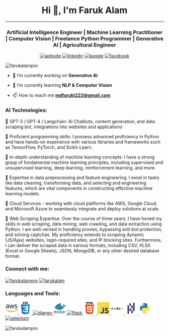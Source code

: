 <h1 align="center">Hi 👋, I'm Faruk Alam</h1>

---
<h3 align="center">
Artificial Intelligence Engineer | Machine Learning Practitioner | Computer Vision | Freelance Python Programmer | Generative AI | Agricultural Engineer
</h3>

<div align=center>
  
 [![website](https://img.shields.io/badge/-Website-blue?style=flat-square&logo=rss&color=1f1f15)](https://farukalampro.github.io) 
 [![linkedin](https://img.shields.io/badge/LinkedIn-%320beff?style=flat-square&logo=linkedin&color=1f1f18)](https://www.linkedin.com/in/farukalampro/) 
 [![kaggle](https://img.shields.io/badge/Kaggle-%2320beff?style=flat-square&logo=kaggle&color=1f1f1f)](https://www.kaggle.com/farukalam) 
 [![facebook](https://img.shields.io/badge/Facebook-%2320beff?style=flat-square&logo=facebook&color=1f1f15)](https://web.facebook.com/mdfarukalamparveg/)
  
</div>


<p align="left"> <img src="https://komarev.com/ghpvc/?username=farukalampro&label=Profile%20views&color=0e75b6&style=flat" alt="farukalampro" /> </p>

- 🔭 I’m currently working on **Generative AI**

- 🌱 I’m currently learning **NLP & Computer Vision**

- 📫 How to reach me **mdfarukt222@gmail.com**

### AI Technologies:

🚀 GPT-3 / GPT-4 / Langchain: AI Chatbots, content generation, and data scraping bot, integrations into websites and applications

🚀 Proficient programming skills: I possess advanced proficiency in Python and have hands-on experience with various libraries and frameworks such as TensorFlow, PyTorch, and Scikit-Learn.

🚀 In-depth understanding of machine learning concepts: I have a strong grasp of fundamental machine learning principles, including supervised and unsupervised learning, deep learning, reinforcement learning, and more.

🚀 Expertise in data preprocessing and feature engineering: I excel in tasks like data cleaning, transforming data, and selecting and engineering features, which are vital components in constructing effective machine learning models.

🚀 Cloud Services - working with cloud platforms like AWS, Google Cloud, and Microsoft Azure to seamlessly integrate and deploy solutions at scale.

🚀 Web Scraping Expertise:
Over the course of three years, I have honed my skills in web scraping, data mining, web crawling, and data extraction using Python. I am well-versed in handling proxies, bypassing anti-bot protection, and solving captchas. My proficiency extends to scraping dynamic (JS/Ajax) websites, login-required sites, and IP blocking sites. Furthermore, I can deliver the scraped data in various formats, including CSV, XLSX (Excel or Google Sheets), JSON, MongoDB, or any other desired database format.

<h3 align="left">Connect with me:</h3>
<p align="left">
<a href="https://linkedin.com/in/farukalampro" target="blank"><img align="center" src="https://raw.githubusercontent.com/rahuldkjain/github-profile-readme-generator/master/src/images/icons/Social/linked-in-alt.svg" alt="farukalampro" height="30" width="40" /></a>
<a href="https://kaggle.com/farukalam" target="blank"><img align="center" src="https://raw.githubusercontent.com/rahuldkjain/github-profile-readme-generator/master/src/images/icons/Social/kaggle.svg" alt="farukalam" height="30" width="40" /></a>
</p>

<h3 align="left">Languages and Tools:</h3>
<p align="left"> <a href="https://aws.amazon.com" target="_blank" rel="noreferrer"> <img src="https://raw.githubusercontent.com/devicons/devicon/master/icons/amazonwebservices/amazonwebservices-original-wordmark.svg" alt="aws" width="40" height="40"/> </a> <a href="https://www.w3schools.com/css/" target="_blank" rel="noreferrer"> <img src="https://raw.githubusercontent.com/devicons/devicon/master/icons/css3/css3-original-wordmark.svg" alt="css3" width="40" height="40"/> </a> <a href="https://www.djangoproject.com/" target="_blank" rel="noreferrer"> <img src="https://cdn.worldvectorlogo.com/logos/django.svg" alt="django" width="40" height="40"/> </a> <a href="https://www.docker.com/" target="_blank" rel="noreferrer"> <img src="https://raw.githubusercontent.com/devicons/devicon/master/icons/docker/docker-original-wordmark.svg" alt="docker" width="40" height="40"/> </a> <a href="https://flask.palletsprojects.com/" target="_blank" rel="noreferrer"> <img src="https://www.vectorlogo.zone/logos/pocoo_flask/pocoo_flask-icon.svg" alt="flask" width="40" height="40"/> </a> <a href="https://www.w3.org/html/" target="_blank" rel="noreferrer"> <img src="https://raw.githubusercontent.com/devicons/devicon/master/icons/html5/html5-original-wordmark.svg" alt="html5" width="40" height="40"/> </a> <a href="https://developer.mozilla.org/en-US/docs/Web/JavaScript" target="_blank" rel="noreferrer"> <img src="https://raw.githubusercontent.com/devicons/devicon/master/icons/javascript/javascript-original.svg" alt="javascript" width="40" height="40"/> </a> <a href="https://nodejs.org" target="_blank" rel="noreferrer"> <img src="https://raw.githubusercontent.com/devicons/devicon/master/icons/nodejs/nodejs-original-wordmark.svg" alt="nodejs" width="40" height="40"/> </a> <a href="https://pandas.pydata.org/" target="_blank" rel="noreferrer"> <img src="https://raw.githubusercontent.com/devicons/devicon/2ae2a900d2f041da66e950e4d48052658d850630/icons/pandas/pandas-original.svg" alt="pandas" width="40" height="40"/> </a> <a href="https://www.python.org" target="_blank" rel="noreferrer"> <img src="https://raw.githubusercontent.com/devicons/devicon/master/icons/python/python-original.svg" alt="python" width="40" height="40"/> </a> <a href="https://www.selenium.dev" target="_blank" rel="noreferrer"> <img src="https://raw.githubusercontent.com/detain/svg-logos/780f25886640cef088af994181646db2f6b1a3f8/svg/selenium-logo.svg" alt="selenium" width="40" height="40"/> </a> </p>

<p><img align="center" src="https://github-readme-stats.vercel.app/api/top-langs?username=farukalampro&show_icons=true&locale=en&layout=compact" alt="farukalampro" /></p>

